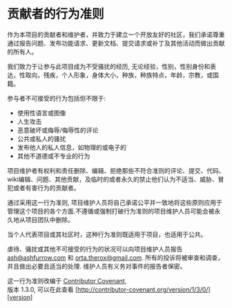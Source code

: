 # 贡献者的行为准则

作为本项目的贡献者和维护者，并致力于建立一个开放友好的社区，我们承诺尊重通过报告问题、发布功能请求、更新文档、提交请求或补丁及其他活动而做出贡献的所有人。

我们致力于让参与此项目成为不受骚扰的经历, 无论经验，性别，性别身份和表达，性取向，残疾，个人形象，身体大小，种族，种族特点，年龄，宗教，或国籍。

参与者不可接受的行为包括但不限于:

* 使用性语言或图像  
* 人生攻击  
* 恶意破坏或侮辱/侮辱性的评论
* 公共或私人的骚扰  
* 发布他人的私人信息，如物理的或电子的 
* 其他不道德或不专业的行为

项目维护者有权利和责任删除、编辑、拒绝那些不符合准则的评论、提交、代码、wiki编辑、问题、其他贡献，及临时的或者永久的禁止他们认为不适当、威胁、冒犯或者有害行为的贡献者。

通过采用这一行为准则, 项目维护人员将自己承诺公平并一致地将这些原则应用于管理这个项目的各个方面.不遵循或强制打破行为准则的项目维护人员可能会被永久地从项目团队中删除。

当个人代表项目或其社区时，这种行为准则既适用于项目，也适用于公共。


虐待、骚扰或其他不可接受的行为的状况可以向项目维护人员报告[ash@ashfurrow.com](mailto:ash@ashfurrow.com) 和 [orta.therox@gmail.com](mailto:orta.therox@gmail.com). 所有的投诉将被审查和调查，并且做出必要且适当的处理. 维护人员有义务对事件的报告者保密。


这一行为准则改编于 [Contributor Covenant][homepage],  
版本 1.3.0, 可以在此查看
[http://contributor-covenant.org/version/1/3/0/][version]

[homepage]: http://contributor-covenant.org
[version]: http://contributor-covenant.org/version/1/3/0/
